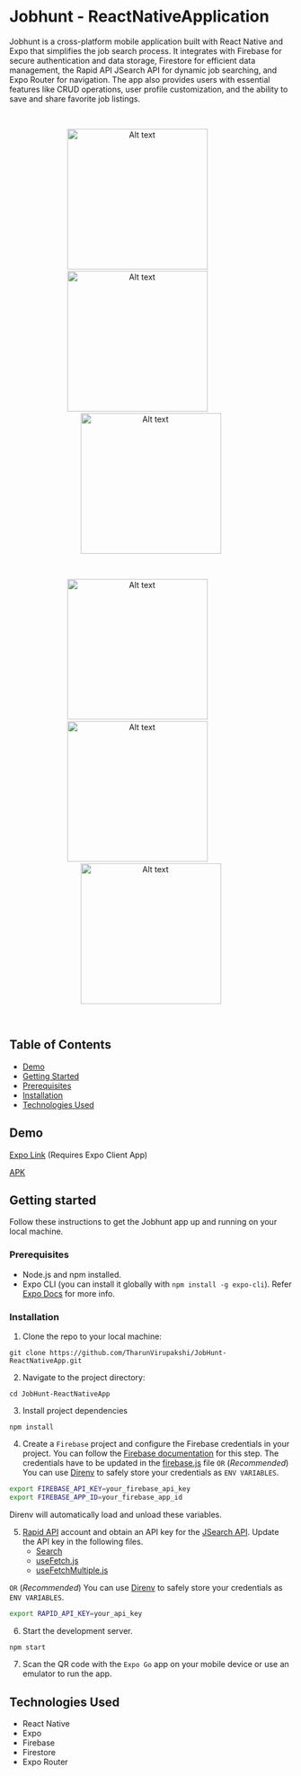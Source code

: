 # Jobhunt - ReactNativeApplication
Jobhunt is a cross-platform mobile application built with React Native and Expo that simplifies the job search process. It integrates with Firebase for secure authentication and data storage, Firestore for efficient data management, the Rapid API JSearch API for dynamic job searching, and Expo Router for navigation. The app also provides users with essential features like CRUD operations, user profile customization, and the ability to save and share favorite job listings.

</br>
<p align="center">
   <img
     src="https://github.com/TharunVirupakshi/JobHunt-ReactNativeApp/assets/118896616/bade9fc6-b5c2-494b-8d30-5fcb47135705"
     alt="Alt text"
     title="Optional title"
     width="250px">&nbsp;&nbsp;&nbsp;&nbsp;&nbsp;&nbsp;&nbsp;&nbsp;&nbsp;&nbsp;&nbsp;&nbsp;
   <img
     src="https://github.com/TharunVirupakshi/JobHunt-ReactNativeApp/assets/118896616/d3cb0c74-1217-4dab-a0f9-7aeb2bdd0742"
     alt="Alt text"
     title="Optional title"
     width="250px">&nbsp;&nbsp;&nbsp;&nbsp;&nbsp;&nbsp;&nbsp;&nbsp;&nbsp;&nbsp;&nbsp;&nbsp;
   <img
     src="https://github.com/TharunVirupakshi/JobHunt-ReactNativeApp/assets/118896616/34618623-8b37-400c-b26e-4d8d017b8729"
     alt="Alt text"
     title="Optional title"
     width="250px">
</p></br>
<p align="center">
   <img
     src="https://github.com/TharunVirupakshi/JobHunt-ReactNativeApp/assets/118896616/a29e6197-3551-4fee-a28f-de709abf06c9"
     alt="Alt text"
     title="Optional title"
     width="250px">&nbsp;&nbsp;&nbsp;&nbsp;&nbsp;&nbsp;&nbsp;&nbsp;&nbsp;&nbsp;&nbsp;&nbsp;
   <img
   src="https://github.com/TharunVirupakshi/JobHunt-ReactNativeApp/assets/118896616/28ae3bc1-f4a2-463c-a580-54380ea660b8"
   alt="Alt text"
   title="Optional title"
   width="250px">&nbsp;&nbsp;&nbsp;&nbsp;&nbsp;&nbsp;&nbsp;&nbsp;&nbsp;&nbsp;&nbsp;&nbsp;
   <img
     src="https://github.com/TharunVirupakshi/JobHunt-ReactNativeApp/assets/118896616/b6285705-7f1f-4d11-b7ad-b3f85738e17a"
     alt="Alt text"
     title="Optional title"
     width="250px">
</p>
</br>

## Table of Contents
- [Demo](#demo)
- [Getting Started](#getting-started)
- [Prerequisites](#prerequisites)
- [Installation](#installation)
- [Technologies Used](#technologies-used)


## Demo
[Expo Link](https://expo.dev/@tharunvirupakshi/Jobhunt?serviceType=classic&distribution=expo-go) (Requires Expo Client App)

[APK](https://drive.google.com/file/d/1k2TnEzRMyaW98yLJ6k47HcaHJ-5kXnkp/view?usp=sharing)

## Getting started
Follow these instructions to get the Jobhunt app up and running on your local machine.

### Prerequisites 
- Node.js and npm installed.
- Expo CLI (you can install it globally with `npm install -g expo-cli`). Refer [Expo Docs](https://docs.expo.dev/) for more info.

### Installation
1. Clone the repo to your local machine:
```
git clone https://github.com/TharunVirupakshi/JobHunt-ReactNativeApp.git
```
2. Navigate to the project directory:
```
cd JobHunt-ReactNativeApp
```
3. Install project dependencies 
```
npm install
```
4. Create a `Firebase` project and configure the Firebase credentials in your project. You can follow the [Firebase documentation](https://firebase.google.com/docs/web/setup) for this step. The credentials have to be updated in the [firebase.js](./firebase.js) file `OR` (_Recommended_) You can use [Direnv](https://direnv.net/) to safely store your credentials as `ENV VARIABLES`.
```bash
export FIREBASE_API_KEY=your_firebase_api_key
export FIREBASE_APP_ID=your_firebase_app_id
```
Direnv will automatically load and unload these variables.

5. [Rapid API](https://rapidapi.com) account and obtain an API key for the [JSearch API](https://rapidapi.com/letscrape-6bRBa3QguO5/api/jsearch). Update the API key in the following files.
   + [Search](./app/search/[id].js)
   + [useFetch.js](./hook/useFetch.js)
   + [useFetchMultiple.js](./hook/useFetchMultiple.js)
  
`OR`
(_Recommended_) You can use [Direnv](https://direnv.net/) to safely store your credentials as `ENV VARIABLES`.
```bash
export RAPID_API_KEY=your_api_key
```
6. Start the development server.
```bash
npm start
```
7. Scan the QR code with the `Expo Go` app on your mobile device or use an emulator to run the app.

## Technologies Used
- React Native
- Expo
- Firebase
- Firestore
- Expo Router



